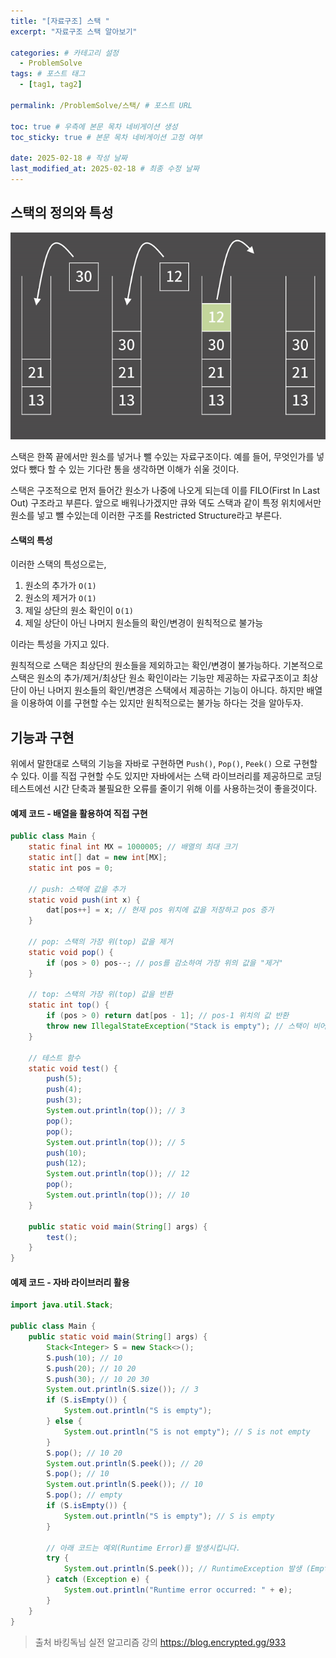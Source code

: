 ```yaml
---
title: "[자료구조] 스택 "
excerpt: "자료구조 스택 알아보기"

categories: # 카테고리 설정
  - ProblemSolve
tags: # 포스트 태그
  - [tag1, tag2]

permalink: /ProblemSolve/스택/ # 포스트 URL

toc: true # 우측에 본문 목차 네비게이션 생성
toc_sticky: true # 본문 목차 네비게이션 고정 여부

date: 2025-02-18 # 작성 날짜
last_modified_at: 2025-02-18 # 최종 수정 날짜
---
```


## 스택의 정의와 특성

![stack](/assets/images/posts_img/stack.png)

스택은 한쪽 끝에서만 원소를 넣거나 뺄 수있는 자료구조이다. 예를 들어, 무엇인가를 넣었다 뺐다 할 수 있는 기다란 통을 생각하면 이해가 쉬울 것이다.

스택은 구조적으로 먼저 들어간 원소가 나중에 나오게 되는데 이를 FILO(First In Last Out) 구조라고 부른다. 앞으로 배워나가겠지만 큐와 덱도 스택과 같이 특정 위치에서만 원소를 넣고 뺄 수있는데 이러한 구조를 Restricted Structure라고 부른다.

#### 스택의 특성

이러한 스택의 특성으로는,

1. 원소의 추가가 `O(1)`
2. 원소의 제거가 `O(1)`
3. 제일 상단의 원소 확인이 `O(1)`
4. 제일 상단이 아닌 나머지 원소들의 확인/변경이 원칙적으로 불가능

이라는 특성을 가지고 있다.

원칙적으로 스택은 최상단의 원소들을 제외하고는 확인/변경이 불가능하다. 기본적으로 스택은 원소의 추가/제거/최상단 원소 확인이라는 기능만 제공하는 자료구조이고 최상단이 아닌 나머지 원소들의 확인/변경은 스택에서 제공하는 기능이 아니다. 하지만 배열을 이용하여 이를 구현할 수는 있지만 원칙적으로는 불가능 하다는 것을 알아두자.

## 기능과 구현

위에서 말한대로 스택의 기능을 자바로 구현하면 `Push()`, `Pop()`, `Peek()` 으로 구현할 수 있다. 이를 직접 구현할 수도 있지만 자바에서는 스택 라이브러리를 제공하므로 코딩테스트에선 시간 단축과 불필요한 오류를 줄이기 위해 이를 사용하는것이 좋을것이다.

#### 예제 코드 - 배열을 활용하여 직접 구현
```java
public class Main {
    static final int MX = 1000005; // 배열의 최대 크기
    static int[] dat = new int[MX];
    static int pos = 0;

    // push: 스택에 값을 추가
    static void push(int x) {
        dat[pos++] = x; // 현재 pos 위치에 값을 저장하고 pos 증가
    }

    // pop: 스택의 가장 위(top) 값을 제거
    static void pop() {
        if (pos > 0) pos--; // pos를 감소하여 가장 위의 값을 "제거"
    }

    // top: 스택의 가장 위(top) 값을 반환
    static int top() {
        if (pos > 0) return dat[pos - 1]; // pos-1 위치의 값 반환
        throw new IllegalStateException("Stack is empty"); // 스택이 비어 있으면 예외 발생
    }

    // 테스트 함수
    static void test() {
        push(5);
        push(4);
        push(3);
        System.out.println(top()); // 3
        pop();
        pop();
        System.out.println(top()); // 5
        push(10);
        push(12);
        System.out.println(top()); // 12
        pop();
        System.out.println(top()); // 10
    }

    public static void main(String[] args) {
        test();
    }
}
```

#### 예제 코드 - 자바 라이브러리 활용

```java
import java.util.Stack;

public class Main {
    public static void main(String[] args) {
        Stack<Integer> S = new Stack<>();
        S.push(10); // 10
        S.push(20); // 10 20
        S.push(30); // 10 20 30
        System.out.println(S.size()); // 3
        if (S.isEmpty()) {
            System.out.println("S is empty");
        } else {
            System.out.println("S is not empty"); // S is not empty
        }
        S.pop(); // 10 20
        System.out.println(S.peek()); // 20
        S.pop(); // 10
        System.out.println(S.peek()); // 10
        S.pop(); // empty
        if (S.isEmpty()) {
            System.out.println("S is empty"); // S is empty
        }
        
        // 아래 코드는 예외(Runtime Error)를 발생시킵니다.
        try {
            System.out.println(S.peek()); // RuntimeException 발생 (EmptyStackException)
        } catch (Exception e) {
            System.out.println("Runtime error occurred: " + e);
        }
    }
}
```

> 출처 바킹독님 실전 알고리즘 강의 https://blog.encrypted.gg/933
